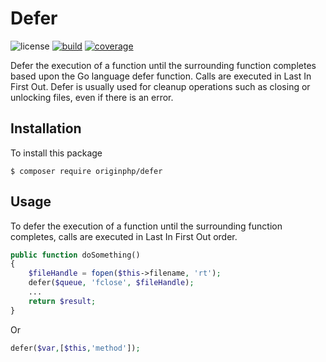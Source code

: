 # Defer

![license](https://img.shields.io/badge/license-MIT-brightGreen.svg)
[![build](https://travis-ci.org/originphp/defer.svg?branch=masterhttps://travis-ci.org/originphp/defer.svg?branch=master)](https://travis-ci.org/originphp/defer)
[![coverage](https://coveralls.io/repos/github/originphp/defer/badge.svg?branch=master)](https://coveralls.io/github/originphp/defer?branch=master)

Defer the execution of a function until the surrounding function completes based upon the Go language defer function. Calls are executed in Last In First Out. Defer is usually used for cleanup operations such as closing or unlocking files, even if there is an error.

## Installation

To install this package

```linux
$ composer require originphp/defer
```

## Usage

To defer the execution of a function until the surrounding function completes, calls are executed in Last In First Out order.


```php
public function doSomething()
{
    $fileHandle = fopen($this->filename, 'rt');
    defer($queue, 'fclose', $fileHandle);
    ...
    return $result;
}
```

Or 

```php
defer($var,[$this,'method']);
```
